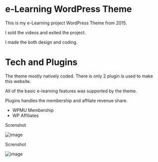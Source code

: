 # e-Learning WordPress Theme
 This is my  e-Learning project WordPress Theme from 2015. 
 
 I sold the videos and exited the project. 
 
 I made the both design and coding.
 
# Tech and Plugins

The theme mostly natively coded. There is only 2 plugin is used to make this website. 

All of the basic e-learning features was supported by the theme.

Plugins handles the membership and affilate revenue share.

- WPMU Membership
- WP Affiliates


Screnshot

![image](https://user-images.githubusercontent.com/1686324/172226264-2b840abd-96dc-4928-8232-c291b2c83db0.png)


Screnshot


![image](https://user-images.githubusercontent.com/1686324/172226300-598e9926-8ab9-4128-b922-bc3ded2f5b44.png)

